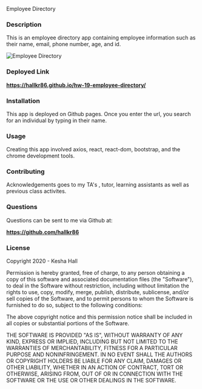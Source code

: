 Employee Directory


### Description

This is an employee directory app containing employee information such as their name, email, phone number, age, and id.

![Employee Directory](https://user-images.githubusercontent.com/68657158/98314691-86b46900-1fa4-11eb-86fa-da3b1478ce3b.JPG)


### Deployed Link

**https://hallkr86.github.io/hw-19-employee-directory/**


### Installation

This app is deployed on Github pages. Once you enter the url, you search for an individual by typing in their name.

### Usage

Creating this app involved axios, react, react-dom, bootstrap, and the chrome development tools.

### Contributing

Acknowledgements goes to my TA's , tutor, learning assistants as well as previous class activites.

### Questions

Questions can be sent to me via Github at:

**https://github.com/hallkr86**

### License

Copyright 2020 - Kesha Hall

Permission is hereby granted, free of charge, to any person obtaining a copy of this software and associated documentation files (the "Software"), to deal in the Software without restriction, including without limitation the rights to use, copy, modify, merge, publish, distribute, sublicense, and/or sell copies of the Software, and to permit persons to whom the Software is furnished to do so, subject to the following conditions:

The above copyright notice and this permission notice shall be included in all copies or substantial portions of the Software.

THE SOFTWARE IS PROVIDED "AS IS", WITHOUT WARRANTY OF ANY KIND, EXPRESS OR IMPLIED, INCLUDING BUT NOT LIMITED TO THE WARRANTIES OF MERCHANTABILITY, FITNESS FOR A PARTICULAR PURPOSE AND NONINFRINGEMENT. IN NO EVENT SHALL THE AUTHORS OR COPYRIGHT HOLDERS BE LIABLE FOR ANY CLAIM, DAMAGES OR OTHER LIABILITY, WHETHER IN AN ACTION OF CONTRACT, TORT OR OTHERWISE, ARISING FROM, OUT OF OR IN CONNECTION WITH THE SOFTWARE OR THE USE OR OTHER DEALINGS IN THE SOFTWARE.
